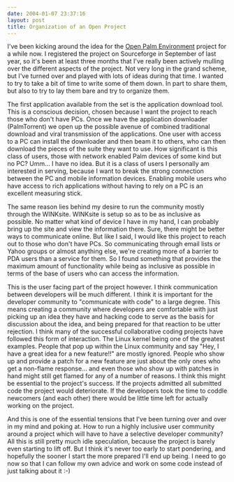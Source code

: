 ```yaml
---
date: 2004-01-07 23:37:16
layout: post
title: Organization of an Open Project
---
```


I've been kicking around the idea for the [Open Palm Environment](http://openpalmenv.sourceforge.net/) project for a while now.  I registered the project on Sourceforge in September of last year, so it's been at least three months that I've really been actively mulling over the different aspects of the project. Not very long in the grand scheme, but I've turned over and played with lots of ideas during that time. I wanted to try to take a bit of time to write some of them down. In part to share them, but also to try to lay them bare and try to organize them.

The first application available from the set is the application download tool. This is a conscious decision, chosen because I want the project to reach those who don't have PCs. Once we have the application downloader (PalmTorrent) we open up the possible avenue of combined traditional download and viral transmission of the applications. One user with access to a PC can install the downloader and then beam it to others, who can then download the pieces of the suite they want to use. How significant is this class of users, those with network enabled Palm devices of some kind but no PC? Umm... I have no idea. But it is a class of users I personally am interested in serving, because I want to break the strong connection between the PC and mobile information devices. Enabling mobile users who have access to rich applications without having to rely on a PC is an excellent measuring stick.

The same reason lies behind my desire to run the community mostly through the WINKsite. WINKsite is setup so as to be as inclusive as possible. No matter what kind of device I have in my hand, I can probably bring up the site and view the information there. Sure, there might be better ways to communicate online. But like I said, I would like this project to reach out to those who don't have PCs. So communicating through email lists or Yahoo groups or almost anything else, we're creating more of a barrier to PDA users than a service for them. So I found something that provides the maximum amount of functionality while being as inclusive as possible in terms of the base of users who can access the information.

This is the user facing part of the project however. I think communication between developers will be much different. I think it is important for the developer community to "communicate with code" to a large degree. This means creating a community where developers are comfortable with just picking up an idea they have and hacking code to serve as the basis for discussion about the idea, and being prepared for that reaction to be utter rejection. I think many of the successful collaborative coding projects have followed this form of interaction. The Linux kernel being one of the greatest examples. People that pop up within the Linux community and say "Hey, I have a great idea for a new feature!!" are mostly ignored. People who show up and provide a patch for a new feature are just about the only ones who get a non-flame response... and even those who show up with patches in hand might still get flamed for any of a number of reasons. I think this might be essential to the project's success. If the projects admitted all submitted code the project would deteriorate. If the developers took the time to coddle newcomers (and each other) there would be little time left for actually working on the project.

And this is one of the essential tensions that I've been turning over and over in my mind and poking at. How to run a highly inclusive user community around a project which will have to have a selective developer community? All this is still pretty much idle speculation, because the project is barely even starting to lift off. But I think it's never too early to start pondering, and hopefully the sooner I start the more prepared I'll end up being. I need to go now so that I can follow my own advice and work on some code instead of just talking about it :-)
